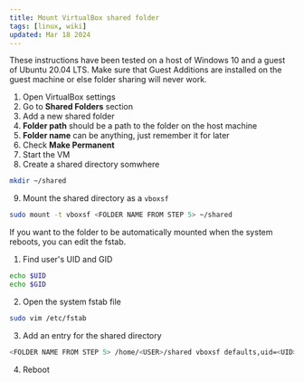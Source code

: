 ```yaml
---
title: Mount VirtualBox shared folder
tags: [linux, wiki]
updated: Mar 18 2024
---
```


These instructions have been tested on a host of Windows 10 and a guest of Ubuntu 20.04 LTS. Make sure that Guest Additions are installed on the guest machine or else folder sharing will never work.

1. Open VirtualBox settings
2. Go to **Shared Folders** section
3. Add a new shared folder
4. **Folder path** should be a path to the folder on the host machine
5. **Folder name** can be anything, just remember it for later
6. Check **Make Permanent**
7. Start the VM
8. Create a shared directory somwhere

```sh
mkdir ~/shared
```

9. Mount the shared directory as a `vboxsf`

```sh
sudo mount -t vboxsf <FOLDER NAME FROM STEP 5> ~/shared
```

If you want to the folder to be automatically mounted when the system reboots, you can edit the fstab.

1. Find user's UID and GID

```sh
echo $UID
echo $GID
```

2. Open the system fstab file

```sh
sudo vim /etc/fstab
```

3. Add an entry for the shared directory

```sh
<FOLDER NAME FROM STEP 5> /home/<USER>/shared vboxsf defaults,uid=<UID>,gid=<GID>,umask=0022 0 0
```

4. Reboot
